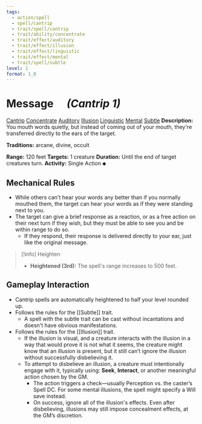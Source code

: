 ```yaml
---
tags:
  - action/spell
  - spell/cantrip
  - trait/spell/cantrip
  - trait/ability/concentrate
  - trait/effect/auditory
  - trait/effect/illusion
  - trait/effect/linguistic
  - trait/effect/mental
  - trait/spell/subtle
level: 1
format: 1_0
---
```

# Message [](#Actions "Single Action") &emsp;*(Cantrip 1)*

[Cantrip](Cantrip.md "General Trait") [Concentrate](Concentrate.md "Action & Ability Trait") [Auditory](Auditory.md "Effect Trait") [Illusion](Illusion.md "Effect Trait") [Linguistic](Linguistic.md "Effect Trait") [Mental](Mental.md "Effect Trait") [Subtle](Subtle.md "General Trait")
**Description:** You mouth words quietly, but instead of coming out of your mouth, they're transferred directly to the ears of the target.

**Traditions:** arcane, divine, occult

**Range:** 120 feet
**Targets:** 1 creature
**Duration:** Until the end of target creatures turn.
**Activity:** Single Action ⬥

## Mechanical Rules

- While others can't hear your words any better than if you normally mouthed them, the target can hear your words as if they were standing next to you.
- The target can give a brief response as a reaction, or as a free action on their next turn if they wish, but they must be able to see you and be within range to do so.
	- If they respond, their response is delivered directly to your ear, just like the original message.

> [!info] Heighten
>- **Heightened (3rd):** The spell's range increases to 500 feet.

## Gameplay Interaction

- Cantrip spells are automatically heightened to half your level rounded up.
- Follows the rules for the [[Subtle]] trait.
	- A spell with the subtle trait can be cast without incantations and doesn't have obvious manifestations.
- Follows the rules for the [[Illusion]] trait.
	- If the illusion is visual, and a creature interacts with the illusion in a way that would prove it is not what it seems, the creature might know that an illusion is present, but it still can’t ignore the illusion without successfully disbelieving it. 
	- To attempt to disbelieve an illusion, a creature must intentionally engage with it, typically using: **Seek**, **Interact**, or another meaningful action chosen by the GM.
		- The action triggers a check—usually Perception vs. the caster’s Spell DC. For some mental illusions, the spell might specify a Will save instead.
		- On success, ignore all of the illusion's effects. Even after disbelieving, illusions may still impose concealment effects, at the GM’s discretion.